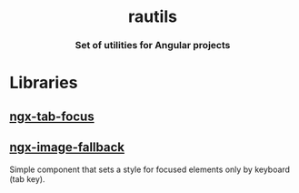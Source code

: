 <h1 align="center"  style="border-bottom: none;">rautils</h1>

<h3 align="center">Set of utilities for Angular projects</h3>

# Libraries

## [ngx-tab-focus](https://github.com/rautils/rautils/tree/master/projects/ngx-tab-focus)
## [ngx-image-fallback](https://github.com/rautils/rautils/tree/master/projects/ngx-image-fallback)

Simple component that sets a style for focused elements only by keyboard (tab key).

